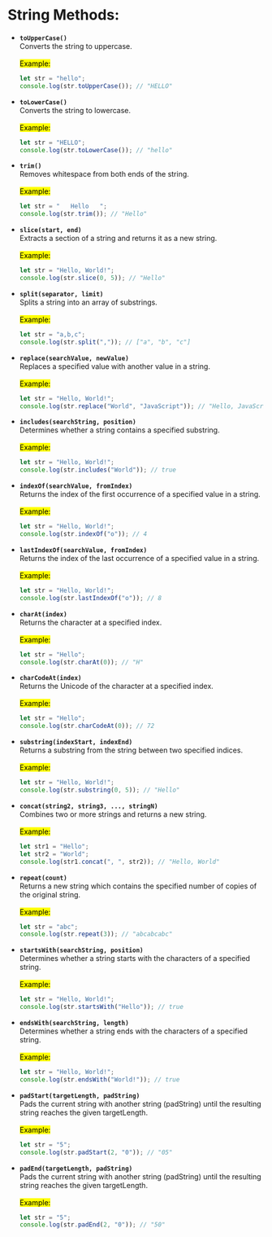 # String Methods:
- **`toUpperCase()`**<br>
Converts the string to uppercase.
<br><br>
<mark>Example:</mark>
    ```JavaScript
    let str = "hello";
    console.log(str.toUpperCase()); // "HELLO"

    ```
- **`toLowerCase()`**<br>
Converts the string to lowercase.
<br><br>
<mark>Example:</mark>
    ```JavaScript
    let str = "HELLO";
    console.log(str.toLowerCase()); // "hello"

    ```
- **`trim()`**<br>
Removes whitespace from both ends of the string.
<br><br>
<mark>Example:</mark>
    ```JavaScript
    let str = "   Hello   ";
    console.log(str.trim()); // "Hello"

    ```
- **`slice(start, end)`**<br>
Extracts a section of a string and returns it as a new string.
<br><br>
<mark>Example:</mark>
    ```JavaScript
    let str = "Hello, World!";
    console.log(str.slice(0, 5)); // "Hello"

    ```
- **`split(separator, limit)`**<br>
Splits a string into an array of substrings.
<br><br>
<mark>Example:</mark>
    ```JavaScript
    let str = "a,b,c";
    console.log(str.split(",")); // ["a", "b", "c"]

    ```
- **`replace(searchValue, newValue)`**<br>
Replaces a specified value with another value in a string.
<br><br>
<mark>Example:</mark>
    ```JavaScript
    let str = "Hello, World!";
    console.log(str.replace("World", "JavaScript")); // "Hello, JavaScript!"

    ```
- **`includes(searchString, position)`**<br>
Determines whether a string contains a specified substring.
<br><br>
<mark>Example:</mark>
    ```JavaScript
    let str = "Hello, World!";
    console.log(str.includes("World")); // true

    ```
- **`indexOf(searchValue, fromIndex)`**<br>
Returns the index of the first occurrence of a specified value in a string.
<br><br>
<mark>Example:</mark>
    ```JavaScript
    let str = "Hello, World!";
    console.log(str.indexOf("o")); // 4

    ```

- **`lastIndexOf(searchValue, fromIndex)`**<br>
Returns the index of the last occurrence of a specified value in a string.
<br><br>
<mark>Example:</mark>
    ```JavaScript
    let str = "Hello, World!";
    console.log(str.lastIndexOf("o")); // 8

    ```
- **`charAt(index)`**<br>
Returns the character at a specified index.
<br><br>
<mark>Example:</mark>
    ```JavaScript
    let str = "Hello";
    console.log(str.charAt(0)); // "H"

    ```
- **`charCodeAt(index)`**<br>
Returns the Unicode of the character at a specified index.
<br><br>
<mark>Example:</mark>
    ```JavaScript
    let str = "Hello";
    console.log(str.charCodeAt(0)); // 72

    ```
- **`substring(indexStart, indexEnd)`**<br>
Returns a substring from the string between two specified indices.
<br><br>
<mark>Example:</mark>
    ```JavaScript
    let str = "Hello, World!";
    console.log(str.substring(0, 5)); // "Hello"

    ```
- **`concat(string2, string3, ..., stringN)`**<br>
Combines two or more strings and returns a new string.
<br><br>
<mark>Example:</mark>
    ```JavaScript
    let str1 = "Hello";
    let str2 = "World";
    console.log(str1.concat(", ", str2)); // "Hello, World"

    ```
- **`repeat(count)`**<br>
Returns a new string which contains the specified number of copies of the original string.
<br><br>
<mark>Example:</mark>
    ```JavaScript
    let str = "abc";
    console.log(str.repeat(3)); // "abcabcabc"

    ```
- **`startsWith(searchString, position)`**<br>
Determines whether a string starts with the characters of a specified string.
<br><br>
<mark>Example:</mark>
  ```JavaScript
  let str = "Hello, World!";
  console.log(str.startsWith("Hello")); // true

  ```
- **`endsWith(searchString, length)`**<br>
Determines whether a string ends with the characters of a specified string.
<br><br>
<mark>Example:</mark>
    ```JavaScript
    let str = "Hello, World!";
    console.log(str.endsWith("World!")); // true

    ```
- **`padStart(targetLength, padString)`**<br>
Pads the current string with another string (padString) until the resulting string reaches the given targetLength.
<br><br>
<mark>Example:</mark>
    ```JavaScript
    let str = "5";
    console.log(str.padStart(2, "0")); // "05"

    ```
- **`padEnd(targetLength, padString)`**<br>
Pads the current string with another string (padString) until the resulting string reaches the given targetLength.
<br><br>
<mark>Example:</mark>
    ```JavaScript
    let str = "5";
    console.log(str.padEnd(2, "0")); // "50"

    ```
  
